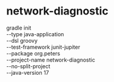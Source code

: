 # network-diagnostic

gradle init \
  --type java-application \
  --dsl groovy \
  --test-framework junit-jupiter \
  --package org.peters \
  --project-name network-diagnostic \
  --no-split-project  \
  --java-version 17



